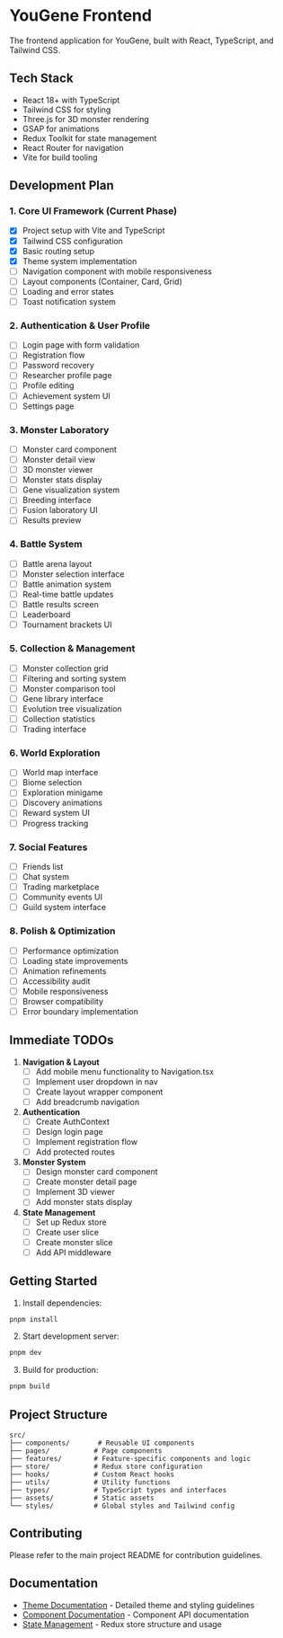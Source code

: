 # YouGene Frontend

The frontend application for YouGene, built with React, TypeScript, and Tailwind CSS.

## Tech Stack

- React 18+ with TypeScript
- Tailwind CSS for styling
- Three.js for 3D monster rendering
- GSAP for animations
- Redux Toolkit for state management
- React Router for navigation
- Vite for build tooling

## Development Plan

### 1. Core UI Framework (Current Phase)
- [x] Project setup with Vite and TypeScript
- [x] Tailwind CSS configuration
- [x] Basic routing setup
- [x] Theme system implementation
- [ ] Navigation component with mobile responsiveness
- [ ] Layout components (Container, Card, Grid)
- [ ] Loading and error states
- [ ] Toast notification system

### 2. Authentication & User Profile
- [ ] Login page with form validation
- [ ] Registration flow
- [ ] Password recovery
- [ ] Researcher profile page
- [ ] Profile editing
- [ ] Achievement system UI
- [ ] Settings page

### 3. Monster Laboratory
- [ ] Monster card component
- [ ] Monster detail view
- [ ] 3D monster viewer
- [ ] Monster stats display
- [ ] Gene visualization system
- [ ] Breeding interface
- [ ] Fusion laboratory UI
- [ ] Results preview

### 4. Battle System
- [ ] Battle arena layout
- [ ] Monster selection interface
- [ ] Battle animation system
- [ ] Real-time battle updates
- [ ] Battle results screen
- [ ] Leaderboard
- [ ] Tournament brackets UI

### 5. Collection & Management
- [ ] Monster collection grid
- [ ] Filtering and sorting system
- [ ] Monster comparison tool
- [ ] Gene library interface
- [ ] Evolution tree visualization
- [ ] Collection statistics
- [ ] Trading interface

### 6. World Exploration
- [ ] World map interface
- [ ] Biome selection
- [ ] Exploration minigame
- [ ] Discovery animations
- [ ] Reward system UI
- [ ] Progress tracking

### 7. Social Features
- [ ] Friends list
- [ ] Chat system
- [ ] Trading marketplace
- [ ] Community events UI
- [ ] Guild system interface

### 8. Polish & Optimization
- [ ] Performance optimization
- [ ] Loading state improvements
- [ ] Animation refinements
- [ ] Accessibility audit
- [ ] Mobile responsiveness
- [ ] Browser compatibility
- [ ] Error boundary implementation

## Immediate TODOs

1. **Navigation & Layout**
   - [ ] Add mobile menu functionality to Navigation.tsx
   - [ ] Implement user dropdown in nav
   - [ ] Create layout wrapper component
   - [ ] Add breadcrumb navigation

2. **Authentication**
   - [ ] Create AuthContext
   - [ ] Design login page
   - [ ] Implement registration flow
   - [ ] Add protected routes

3. **Monster System**
   - [ ] Design monster card component
   - [ ] Create monster detail page
   - [ ] Implement 3D viewer
   - [ ] Add monster stats display

4. **State Management**
   - [ ] Set up Redux store
   - [ ] Create user slice
   - [ ] Create monster slice
   - [ ] Add API middleware

## Getting Started

1. Install dependencies:
```bash
pnpm install
```

2. Start development server:
```bash
pnpm dev
```

3. Build for production:
```bash
pnpm build
```

## Project Structure
```
src/
├── components/       # Reusable UI components
├── pages/           # Page components
├── features/        # Feature-specific components and logic
├── store/           # Redux store configuration
├── hooks/           # Custom React hooks
├── utils/           # Utility functions
├── types/           # TypeScript types and interfaces
├── assets/          # Static assets
└── styles/          # Global styles and Tailwind config
```

## Contributing

Please refer to the main project README for contribution guidelines.

## Documentation

- [Theme Documentation](./THEME.md) - Detailed theme and styling guidelines
- [Component Documentation](./docs/COMPONENTS.md) - Component API documentation
- [State Management](./docs/STATE.md) - Redux store structure and usage 